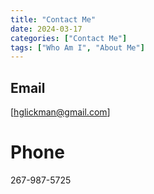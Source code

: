 ```yaml
---
title: "Contact Me"
date: 2024-03-17
categories: ["Contact Me"]
tags: ["Who Am I", "About Me"]
---
```


## Email

[hglickman@gmail.com]

# Phone

267-987-5725
